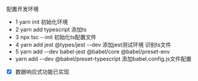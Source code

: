 配置开发环境
- 1 yarn init            初始化环境
- 2 yarn add typescript  添加ts
- 3 npx tsc --init       初始化ts配置文件
- 4 yarn add jest @types/jest --dev  添加jest测试环境 识别ts文件
- 5 yarn add --dev babel-jest @babel/core @babel/preset-env 
- yarn add --dev @babel/preset-typescript  添加babel.config.js文件配置

- [x] 数据响应式功能已实现
